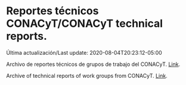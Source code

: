 # Reportes técnicos CONACyT/CONACyT technical reports.

Última actualización/Last update: 2020-08-04T20:23:12-05:00

Archivo de reportes técnicos de grupos de trabajo del CONACyT. [Link](https://coronavirus.conacyt.mx/productos/index.html).

Archive of technical reports of work groups from CONACyT. [Link](https://coronavirus.conacyt.mx/productos/index.html).
